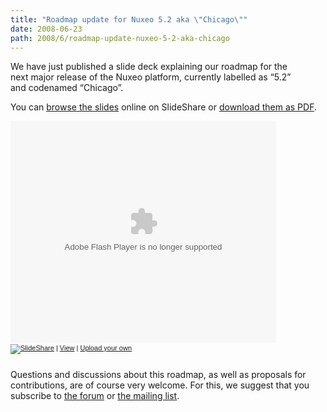 ```yaml
---
title: "Roadmap update for Nuxeo 5.2 aka \"Chicago\""
date: 2008-06-23
path: 2008/6/roadmap-update-nuxeo-5-2-aka-chicago
---
```


<p>We have just published a slide deck explaining our roadmap for the <br>
next major release of the Nuxeo platform, currently labelled as &#8220;5.2&#8221; <br>
and codenamed &#8220;Chicago&#8221;.</p><p>You can <a href="http://www.slideshare.net/ebarroca/nuxeo-roadmap-200806/">browse the slides</a> online on SlideShare or <a href="http://www.nuxeo.org/static/doc/nuxeo-roadmap-200806.pdf">download them as PDF</a>.</p><p>
</p><div style="width:425px;text-align:left" id="__ss_480522"><object style="margin:0px" width="425" height="355"><param name="movie" value="http://static.slideshare.net/swf/ssplayer2.swf?doc=nuxeoroadmapchicago-1214173855755110-9"><param name="allowFullScreen" value="true"><param name="allowScriptAccess" value="always"><embed src="http://static.slideshare.net/swf/ssplayer2.swf?doc=nuxeoroadmapchicago-1214173855755110-9" type="application/x-shockwave-flash" allowscriptaccess="always" allowfullscreen="true" width="425" height="355"></embed></object><div style="font-size:11px;font-family:tahoma,arial;height:26px;padding-top:2px;"><a href="http://www.slideshare.net/?src=embed"><img src="http://static.slideshare.net/swf/logo_embd.png" style="border:0px none;margin-bottom:-5px" alt="SlideShare"></a> | <a href="http://www.slideshare.net/ebarroca/nuxeo-roadmap-200806?src=embed" title="View Nuxeo Roadmap 2008/06 on SlideShare">View</a> | <a href="http://www.slideshare.net/upload?src=embed">Upload your own</a></div></div><p>Questions and discussions about this roadmap, as well as proposals for contributions, are of course very welcome. For this, we suggest that you subscribe to <a href="http://www.nuxeo.org/discussions/">the forum</a> or <a href="http://lists.nuxeo.com/mailman/listinfo/ecm/">the mailing list</a>.</p> 

